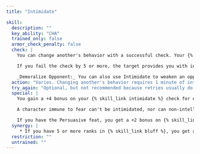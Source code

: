 ```yaml
---
title: "Intimidate"

skill:
  description: ""
  key_ability: "CHA"
  trained_only: false
  armor_check_penalty: false
  check: |
    You can change another's behavior with a successful check. Your {% skill_link intimidate %} check is opposed by the target's modified level check (1d20 + character level or Hit Dice + target's Wisdom bonus [if any] + target's modifiers on saves against fear). If you beat your target's check result, you may treat the target as friendly, but only for the purpose of actions taken while it remains intimidated. (That is, the target retains its normal attitude, but will chat, advise, offer limited help, or advocate on your behalf while intimidated. See the {% skill_link diplomacy %} skill, above, for additional details.) The effect lasts as long as the target remains in your presence, and for 1d6&times;10 minutes afterward. After this time, the target's default attitude toward you shifts to unfriendly (or, if normally unfriendly, to hostile).

    If you fail the check by 5 or more, the target provides you with incorrect or useless information, or otherwise frustrates your efforts.

    _Demoralize Opponent:_ You can also use Intimidate to weaken an opponent's resolve in combat. To do so, make an {% skill_link intimidate %} check opposed by the target's modified level check (see above). If you win, the target becomes shaken for 1 round. A shaken character takes a -2 penalty on attack rolls, ability checks, and saving throws. You can intimidate only an opponent that you threaten in melee combat and that can see you.
  action: "Varies. Changing another's behavior requires 1 minute of interaction. Intimidating an opponent in combat is a standard action."
  try_again: "Optional, but not recommended because retries usually do not work. Even if the initial check succeeds, the other character can be intimidated only so far, and a retry doesn't help. If the initial check fails, the other character has probably become more firmly resolved to resist the intimidator, and a retry is futile."
  special: |
    You gain a +4 bonus on your {% skill_link intimidate %} check for every size category that you are larger than your target. Conversely, you take a -4 penalty on your {% skill_link intimidate %} check for every size category that you are smaller than your target.

    A character immune to fear can't be intimidated, nor can non-intelligent creatures.

    If you have the Persuasive feat, you get a +2 bonus on {% skill_link intimidate %} checks.
  synergy: |
     * If you have 5 or more ranks in {% skill_link bluff %}, you get a synergy bonus on {% skill_link intimidate %} checks.
  restriction: ""
  untrained: ""
---
```

